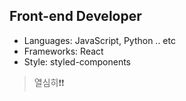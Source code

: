 ## Front-end Developer

- Languages: JavaScript, Python .. etc
- Frameworks: React 
- Style: styled-components

> 열심히❗️❗️
